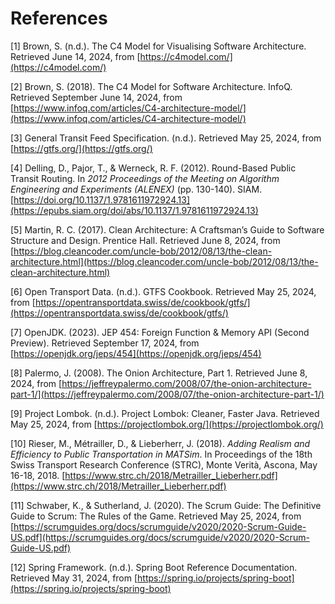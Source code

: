 # References

[1] Brown, S. (n.d.). The C4 Model for Visualising Software Architecture. Retrieved June 14, 2024,
from [https://c4model.com/](https://c4model.com/)

[2] Brown, S. (2018). The C4 Model for Software Architecture. InfoQ. Retrieved September June 14, 2024,
from [https://www.infoq.com/articles/C4-architecture-model/](https://www.infoq.com/articles/C4-architecture-model/)

[3] General Transit Feed Specification. (n.d.). Retrieved May 25, 2024, from [https://gtfs.org/](https://gtfs.org/)

[4] Delling, D., Pajor, T., & Werneck, R. F. (2012). Round-Based Public Transit Routing. In *2012 Proceedings of the
Meeting on Algorithm Engineering and Experiments (ALENEX)* (pp. 130-140).
SIAM. [https://doi.org/10.1137/1.9781611972924.13](https://epubs.siam.org/doi/abs/10.1137/1.9781611972924.13)

[5] Martin, R. C. (2017). Clean Architecture: A Craftsman’s Guide to Software Structure and Design. Prentice Hall.
Retrieved June 8, 2024,
from [https://blog.cleancoder.com/uncle-bob/2012/08/13/the-clean-architecture.html](https://blog.cleancoder.com/uncle-bob/2012/08/13/the-clean-architecture.html)

[6] Open Transport Data. (n.d.). GTFS Cookbook. Retrieved May 25, 2024,
from [https://opentransportdata.swiss/de/cookbook/gtfs/](https://opentransportdata.swiss/de/cookbook/gtfs/)

[7] OpenJDK. (2023). JEP 454: Foreign Function & Memory API (Second Preview). Retrieved September 17, 2024,
from [https://openjdk.org/jeps/454](https://openjdk.org/jeps/454)

[8] Palermo, J. (2008). The Onion Architecture, Part 1. Retrieved June 8, 2024,
from [https://jeffreypalermo.com/2008/07/the-onion-architecture-part-1/](https://jeffreypalermo.com/2008/07/the-onion-architecture-part-1/)

[9] Project Lombok. (n.d.). Project Lombok: Cleaner, Faster Java. Retrieved May 25, 2024,
from [https://projectlombok.org/](https://projectlombok.org/)

[10] Rieser, M., Métrailler, D., & Lieberherr, J. (2018). *Adding Realism and Efficiency to Public Transportation in
MATSim*. In Proceedings of the 18th Swiss Transport Research Conference (STRC), Monte Verità, Ascona, May 16-18, 2018.
[https://www.strc.ch/2018/Metrailler_Lieberherr.pdf](https://www.strc.ch/2018/Metrailler_Lieberherr.pdf)

[11] Schwaber, K., & Sutherland, J. (2020). The Scrum Guide: The Definitive Guide to Scrum: The Rules of the Game.
Retrieved May 25, 2024,
from [https://scrumguides.org/docs/scrumguide/v2020/2020-Scrum-Guide-US.pdf](https://scrumguides.org/docs/scrumguide/v2020/2020-Scrum-Guide-US.pdf)

[12] Spring Framework. (n.d.). Spring Boot Reference Documentation. Retrieved May 31, 2024,
from [https://spring.io/projects/spring-boot](https://spring.io/projects/spring-boot)
